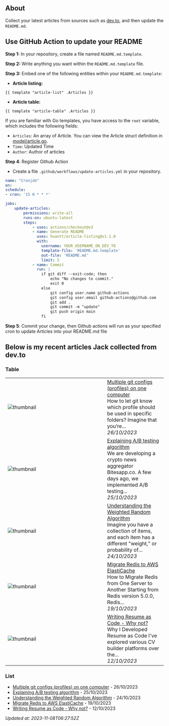 ## About
Collect your latest articles from sources such as [dev.to](https://dev.to), and then update the `README.md`.

## Use GitHub Action to update your README

**Step 1:** In your repository, create a file named `README.md.template`.

**Step 2:** Write anything you want within the `README.md.template` file.

**Step 3:** Embed one of the following entities within your `README.md.template`:

- **Article listing:**
```shell
{{ template "article-list" .Articles }}
```
- **Article table:**
```shell
{{ template "article-table" .Articles }}
```

If you are familiar with Go templates, you have access to the `root` variable, which includes the following fields:

- `Articles`: An array of Article. You can view the Article struct definition in [model/article.go](model/article.go).
- `Time`: Updated Time
- `Author`: Author of articles

**Step 4**: Register Github Action
- Create a file `.github/workflows/update-articles.yml` in your repository.
```yml
name: "Cronjob"
on:
schedule:
- cron: '15 0 * * *'

jobs:
    update-articles:
        permissions: write-all
        runs-on: ubuntu-latest
        steps:
            - uses: actions/checkout@v3
            - name: Generate README
              uses: huantt/article-listing@v1.1.0
              with:
                username: YOUR_USERNAME_ON_DEV_TO                
                template-file: 'README.md.template'
                out-file: 'README.md'
                limit: 5
            - name: Commit
              run: |
                if git diff --exit-code; then
                    echo "No changes to commit."
                    exit 0
                else
                    git config user.name github-actions
                    git config user.email github-actions@github.com
                    git add .
                    git commit -m "update"
                    git push origin main
                fi
```

**Step 5**: Commit your change, then Github actions will run as your specified cron to update Articles into your README.md file

## Below is my recent articles Jack collected from dev.to
### Table


<table>
        <tr>
            <td width="300px"><img src="data/images/default-thumbnail.png" alt="thumbnail"></td>
            <td>
                <a href="https://dev.to/jacktt/multiple-git-configs-profiles-on-one-computer-2ik">Multiple git configs (profiles) on one computer</a>
                <div>How to let git know which profile should be used in specific folders?   Imagine that you’re...</div>
                <div><i>26/10/2023</i></div>
            </td>
        </tr>
        <tr>
            <td width="300px"><img src="data/images/default-thumbnail.png" alt="thumbnail"></td>
            <td>
                <a href="https://dev.to/jacktt/explaining-ab-testing-algorithm-50mf">Explaining A/B testing algorithm</a>
                <div>We are developing a crypto news aggregator Bitesapp.co. A few days ago, we implemented A/B testing...</div>
                <div><i>25/10/2023</i></div>
            </td>
        </tr>
        <tr>
            <td width="300px"><img src="data/images/default-thumbnail.png" alt="thumbnail"></td>
            <td>
                <a href="https://dev.to/jacktt/understanding-the-weighted-random-algorithm-581p">Understanding the Weighted Random Algorithm</a>
                <div>Imagine you have a collection of items, and each item has a different &#34;weight,&#34; or probability of...</div>
                <div><i>24/10/2023</i></div>
            </td>
        </tr>
        <tr>
            <td width="300px"><img src="data/images/default-thumbnail.png" alt="thumbnail"></td>
            <td>
                <a href="https://dev.to/jacktt/migrate-redis-to-aws-elasticache-8bl">Migrate Redis to AWS ElastiCache</a>
                <div>How to Migrate Redis from One Server to Another   Starting from Redis version 5.0.0, Redis...</div>
                <div><i>19/10/2023</i></div>
            </td>
        </tr>
        <tr>
            <td width="300px"><img src="https://res.cloudinary.com/practicaldev/image/fetch/s--4VPFPpha--/c_imagga_scale,f_auto,fl_progressive,h_420,q_auto,w_1000/https://dev-to-uploads.s3.amazonaws.com/uploads/articles/9qo025bd43wsi3w0odc7.png" alt="thumbnail"></td>
            <td>
                <a href="https://dev.to/jacktt/writing-resume-as-code-why-not-iab">Writing Resume as Code - Why not?</a>
                <div>Why I Developed Resume as Code   I&#39;ve explored various CV builder platforms over the...</div>
                <div><i>12/10/2023</i></div>
            </td>
        </tr>
</table>


### List

- [Multiple git configs (profiles) on one computer](https://dev.to/jacktt/multiple-git-configs-profiles-on-one-computer-2ik) - 26/10/2023
- [Explaining A/B testing algorithm](https://dev.to/jacktt/explaining-ab-testing-algorithm-50mf) - 25/10/2023
- [Understanding the Weighted Random Algorithm](https://dev.to/jacktt/understanding-the-weighted-random-algorithm-581p) - 24/10/2023
- [Migrate Redis to AWS ElastiCache](https://dev.to/jacktt/migrate-redis-to-aws-elasticache-8bl) - 19/10/2023
- [Writing Resume as Code - Why not?](https://dev.to/jacktt/writing-resume-as-code-why-not-iab) - 12/10/2023

*Updated at: 2023-11-08T06:27:52Z*